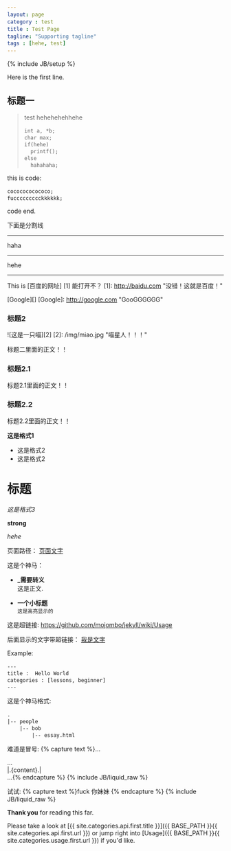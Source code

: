 ```yaml
---
layout: page
category : test
title : Test Page
tagline: "Supporting tagline"
tags : [hehe, test]
---
```

{% include JB/setup %}

Here is the first line.

## 标题一 

> test hehehehehhehe 
>   
>     int a, *b;
>     char max;
>     if(hehe)
>     	printf();
>     else
>     	hahahaha;

this is code:

    cococococococo;
    fuccccccccckkkkkk;
code end.

下面是分割线

***

haha

*****

hehe

---

This is [百度的网址] [1] 能打开不？
[1]: http://baidu.com  "没错！这就是百度！"

[Google][]
[Google]: http://google.com "GooGGGGGG"

### 标题2


![这是一只喵][2]
[2]: /img/miao.jpg "喵星人！！！"


标题二里面的正文！！

### 标题2.1

标题2.1里面的正文！！

### 标题2.2

标题2.2里面的正文！！


**这是格式1**

- 这是格式2
- 这是格式2

# 标题

 _这是格式3_

__strong__

*hehe*

页面路径： [页面文字](/index.html#start-now)

这是个神马：

- **\_需要转义**  
	这是正文.

- **一个小标题**  
	`这是高亮显示的`

这是超链接: <https://github.com/mojombo/jekyll/wiki/Usage>


后面显示的文字带超链接： [我是文字](https://github.com/mojombo/jekyll/wiki/YAML-Front-Matter)

Example:

    ---
    title :  Hello World
    categories : [lessons, beginner]
    ---

这是个神马格式:

    .
    |-- people
        |-- bob
            |-- essay.html

难道是冒号:
{% capture text %}...
<body>
  <div id="sidebar"> ... </div>
  <div id="main">
    |.{content}.|
  </div>
</body>
...{% endcapture %}
{% include JB/liquid_raw %}

试试:
{% capture text %}fuck 你妹妹
{% endcapture %}
{% include JB/liquid_raw %}

**Thank you** for reading this far.


Please take a look at [{{ site.categories.api.first.title }}]({{ BASE_PATH }}{{ site.categories.api.first.url }}) 
or jump right into [Usage]({{ BASE_PATH }}{{ site.categories.usage.first.url }}) if you'd like.
